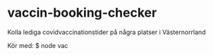 # vaccin-booking-checker

Kolla lediga covidvaccinationstider på några platser i Västernorrland

Kör med:
$ node vac
